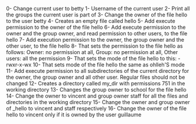 0- Change current user to betty
1- Username of the current user
2- Print all the groups the current user is part of
3- Change the owner of the file hello to the user betty
4- Creates an empty file called hello
5- Add execute permission to the owner of the file hello
6- Add execute permission to the owner and the group owner, and read permission to other users, to the file hello
7- Add execution permission to the owner, the group owner and the other user, to the file hello
8- That sets the permission to the file hello as follows: Owner: no permission at all, Group: no permission at all, Other users: all the permission
9- That sets the mode of the file hello to this: -rwxr-x-wx
10- That sets mode of the file hello the same as ohlleh'S mode
11- Add execute permission to all subdirectories of the current directory for the owner, the group owner and all other user. Regular files should not be changed
12- Creates a directory called my_dir with permissions 751 in the working directory
13- Changes the group owner to school for the file hello
14- Change the owner to vincent and group owner staff for all the files and directories in the working directory
15- Change the owner and group owner of _hello to vincent and staff respectively
16- Change the owner of the file hello to vincent only if it is owned by the user guillaume
